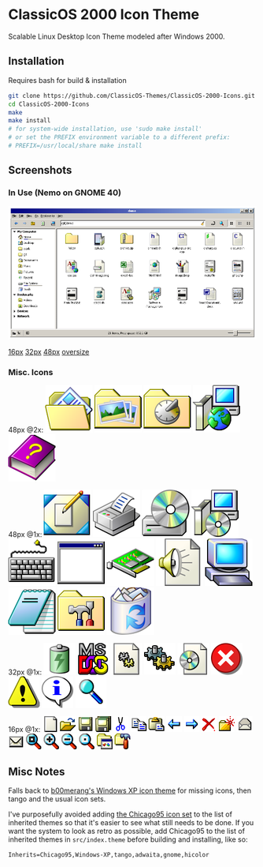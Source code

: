 # ClassicOS 2000 Icon Theme

Scalable Linux Desktop Icon Theme modeled after Windows 2000.

## Installation

Requires bash for build & installation

```bash
git clone https://github.com/ClassicOS-Themes/ClassicOS-2000-Icons.git
cd ClassicOS-2000-Icons
make
make install
# for system-wide installation, use 'sudo make install'
# or set the PREFIX environment variable to a different prefix:
# PREFIX=/usr/local/share make install
```

## Screenshots

### In Use (Nemo on GNOME 40)

![Icon theme in use with Nemo File Manager](screenshots/nemo.png)

[16px](screenshots/16px-files.png) [32px](screenshots/32px-files.png) [48px](screenshots/48px-files.png) [oversize](screenshots/oversize-files.png)

### Misc. Icons

48px @2x: 
<img src="src/svg48/folder-documents.svg" alt="Documents Folder" width="96" height="96">  <img src="src/svg48/folder-pictures.svg" alt="Pirctures Folder" width="96" height="96">  <img src="src/svg48/folder-recent.svg" alt="Refent Folder" width="96" height="96">  <img src="src/svg48/installer-web.svg" alt="Package Manager" width="96" height="96">  <img src="src/svg48/help.svg" alt="Help" width="96" height="96">

48px @1x: 
![Desktop @ 48px](src/svg48/desktop.svg) ![Printer @ 48px](src/svg48/printer.svg) ![Optical Media @ 48px](src/svg48/media-optical.svg) ![Installer @ 48px](src/svg48/installer.svg) ![Keyboard @ 48px](src/svg48/keyboard.svg) ![Default App @ 48px](src/svg48/application-default-icon.svg) ![Audio Card @ 48px](src/svg48/audio-card.svg) ![Audio File @ 48px](src/svg48/audio-x-generic.svg) ![Computer @ 48px](src/svg48/computer.svg) ![Notepad @ 48px](src/svg48/text-editor.svg) ![Control Panel @ 48px](src/svg48/preferences-desktop.svg) ![Trash @ 48px](src/svg48/trash-full.svg) 

32px @1x: 
![Full Battery @ 32px](src/svg32/battery-full-charging.svg) ![MS-DOS @ 32px](src/svg32/dosemu.svg) ![DLL @ 32px](src/svg32/application-object.svg) ![gears @ 32px](src/svg32/gears.svg)  ![ISO file @ 32px](src/svg32/application-x-cd-image.svg)  ![Dialog Error @ 32px](src/svg32/dialog-error.svg) ![Dialog Warning @ 32px](src/svg32/dialog-warning.svg) ![Dialog Information @ 32px](src/svg32/dialog-information.svg) ![Magnifier @ 32px](src/svg32/magnifier.svg) 

16px @1x: 
![File](src/svg16/file.svg) ![Open](src/svg16/file-open.svg) ![Save](src/svg16/save.svg) ![Save All](src/svg16/save-all.svg) ![Cut](src/svg16/edit-cut.svg) ![Copy](src/svg16/edit-copy.svg) ![Paste](src/svg16/edit-paste.svg) ![Back](src/svg16/back.svg) ![Forward](src/svg16/forward.svg) ![Delete](src/svg16/delete.svg) ![New Folder](src/svg16/folder-new.svg) ![Email-Read](src/svg16/msg-read.svg) ![Email-Unread](src/svg16/msg-unread.svg) ![Zoom-fit](src/svg16/zoom-fit.svg) ![Zoom-in](src/svg16/zoom-in.svg) ![Zoom-out](src/svg16/zoom-out.svg) ![Zoom-zero](src/svg16/zoom-zero.svg) ![Program Group](src/svg16/program-group.svg)  ![Admin Tools](src/svg16/applications-system.svg)

## Misc Notes

Falls back to [b00merang's Windows XP icon theme](https://github.com/B00merang-Artwork/Windows-XP/) for missing icons, then tango and the usual icon sets.

I've purposefully avoided adding [the Chicago95 icon set](https://github.com/grassmunk/Chicago95) to the list of inherited themes so that it's easier to see what still needs to be done. If you want the system to look as retro as possible, add Chicago95 to the list of inherited themes in `src/index.theme` before building and installing, like so:
```
Inherits=Chicago95,Windows-XP,tango,adwaita,gnome,hicolor
```
